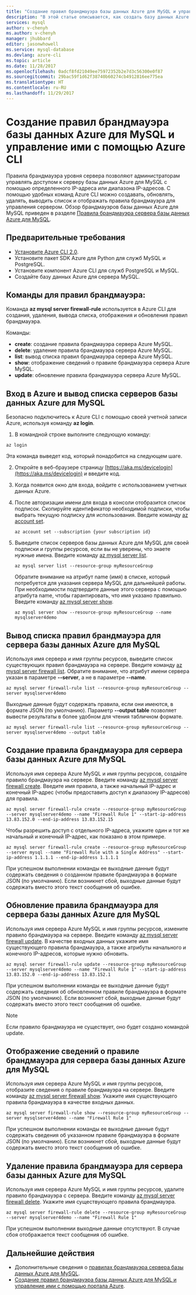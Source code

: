 ```yaml
---
title: "Создание правил брандмауэра базы данных Azure для MySQL и управление ими с помощью Azure CLI | Документация Майкрософт"
description: "В этой статье описывается, как создать базу данных Azure для правил брандмауэра MySQL и управлять ею с помощью интерфейса командной строки Azure."
services: mysql
author: v-chenyh
ms.author: v-chenyh
manager: jhubbard
editor: jasonwhowell
ms.service: mysql-database
ms.devlang: azure-cli
ms.topic: article
ms.date: 11/28/2017
ms.openlocfilehash: 0adcf8fd21049ee75972352b2e7d3c56300e0f87
ms.sourcegitcommit: 29bac59f1d62f38740b60274cb4912816ee775ea
ms.translationtype: HT
ms.contentlocale: ru-RU
ms.lasthandoff: 11/29/2017
---
```

# <a name="create-and-manage-azure-database-for-mysql-firewall-rules-by-using-the-azure-cli"></a>Создание правил брандмауэра базы данных Azure для MySQL и управление ими с помощью Azure CLI
Правила брандмауэра уровня сервера позволяют администраторам управлять доступом к серверу базы данных Azure для MySQL с помощью определенного IP-адреса или диапазона IP-адресов. С помощью удобных команд Azure CLI можно создавать, обновлять, удалять, выводить список и отображать правила брандмауэра для управления сервером. Обзор брандмауэров базы данных Azure для MySQL приведен в разделе [Правила брандмауэра сервера базы данных Azure для MySQL](./concepts-firewall-rules.md).

## <a name="prerequisites"></a>Предварительные требования
* [Установите Azure CLI 2.0](https://docs.microsoft.com/cli/azure/install-azure-cli).
* Установите пакет SDK Azure для Python для служб MySQL и PostgreSQL.
* Установите компонент Azure CLI для служб PostgreSQL и MySQL.
* Создайте базу данных Azure для сервера MySQL.

## <a name="firewall-rule-commands"></a>Команды для правил брандмауэра:
Команда **az mysql server firewall-rule** используется в Azure CLI для создания, удаления, вывода списка, отображения и обновления правил брандмауэра.

Команды:
- **create**: создание правила брандмауэра сервера Azure MySQL.
- **delete**: удаление правила брандмауэра сервера Azure MySQL.
- **list**: вывод списка правил брандмауэра сервера Azure MySQL.
- **show**: отображение сведений о правиле брандмауэра сервера Azure MySQL.
- **update**: обновление правила брандмауэра сервера Azure MySQL.

## <a name="log-in-to-azure-and-list-your-azure-database-for-mysql-servers"></a>Вход в Azure и вывод списка серверов базы данных Azure для MySQL
Безопасно подключитесь к Azure CLI с помощью своей учетной записи Azure, используя команду **az login**.

1. В командной строке выполните следующую команду:
```azurecli
az login
```
Эта команда выведет код, который понадобится на следующем шаге.

2. Откройте в веб-браузере страницу [https://aka.ms/devicelogin](https://aka.ms/devicelogin) и введите код.

3. Когда появится окно для входа, войдите с использованием учетных данных Azure.

4. После авторизации имени для входа в консоли отобразится список подписок. Скопируйте идентификатор необходимой подписки, чтобы выбрать текущую подписку для использования. Введите команду [az account set](/cli/azure/account#az_account_set).
   ```azurecli-interactive
   az account set --subscription {your subscription id}
   ```

5. Выведите список серверов базы данных Azure для MySQL для своей подписки и группы ресурсов, если вы не уверены, что знаете нужные имена. Введите команду [az mysql server list](/cli/azure/mysql/server#az_mysql_server_list).

   ```azurecli-interactive
   az mysql server list --resource-group myResourceGroup
   ```

   Обратите внимание на атрибут name (имя) в списке, который потребуется для указания сервера MySQL для дальнейшей работы. При необходимости подтвердите данные этого сервера с помощью атрибута name, чтобы гарантировать, что имя указано правильно. Введите команду [az mysql server show](/cli/azure/mysql/server#az_mysql_server_show).

   ```azurecli-interactive
   az mysql server show --resource-group myResourceGroup --name mysqlserver4demo
   ```

## <a name="list-firewall-rules-on-azure-database-for-mysql-server"></a>Вывод списка правил брандмауэра для сервера базы данных Azure для MySQL 
Используя имя сервера и имя группы ресурсов, выведите список существующих правил брандмауэра на сервере. Введите команду [az mysql server firewall list](/cli/azure/mysql/server/firewall-rule#az_mysql_server_firewall_rule_list).  Обратите внимание, что атрибут имени сервера указан в параметре **--server**, а не в параметре **--name**. 
```azurecli-interactive
az mysql server firewall-rule list --resource-group myResourceGroup --server mysqlserver4demo
```
Выходные данные будут содержать правила, если они имеются, в формате JSON (по умолчанию). Параметр **--output table** позволяет вывести результаты в более удобном для чтения табличном формате.
```azurecli-interactive
az mysql server firewall-rule list --resource-group myResourceGroup --server mysqlserver4demo --output table
```
## <a name="create-a-firewall-rule-on-azure-database-for-mysql-server"></a>Создание правила брандмауэра для сервера базы данных Azure для MySQL
Используя имя сервера Azure MySQL и имя группы ресурсов, создайте правило брандмауэра на сервере. Введите команду [az mysql server firewall create](/cli/azure/mysql/server/firewall-rule#az_mysql_server_firewall_rule_create). Введите имя правила, а также начальный IP-адрес и конечный IP-адрес (чтобы предоставить доступ к диапазону IP-адресов) для правила.
```azurecli-interactive
az mysql server firewall-rule create --resource-group myResourceGroup  --server mysqlserver4demo --name "Firewall Rule 1" --start-ip-address 13.83.152.0 --end-ip-address 13.83.152.15
```
Чтобы разрешить доступ с отдельного IP-адреса, укажите один и тот же начальный и конечный IP-адрес, как показано в этом примере.
```azurecli-interactive
az mysql server firewall-rule create --resource-group myResourceGroup  
--server mysql --name "Firewall Rule with a Single Address" --start-ip-address 1.1.1.1 --end-ip-address 1.1.1.1
```
При успешном выполнении команды ее выходные данные будут содержать сведения о созданном правиле брандмауэра в формате JSON (по умолчанию). Если возникнет сбой, выходные данные будут содержать вместо этого текст сообщения об ошибке.

## <a name="update-a-firewall-rule-on-azure-database-for-mysql-server"></a>Обновление правила брандмауэра для сервера базы данных Azure для MySQL 
Используя имя сервера Azure MySQL и имя группы ресурсов, измените правило брандмауэра на сервере. Введите команду [az mysql server firewall update](/cli/azure/mysql/server/firewall-rule#az_mysql_server_firewall_rule_update). В качестве входных данных укажите имя существующего правила брандмауэра, а также атрибуты начального и конечного IP-адресов, которые нужно обновить.
```azurecli-interactive
az mysql server firewall-rule update --resource-group myResourceGroup --server mysqlserver4demo --name "Firewall Rule 1" --start-ip-address 13.83.152.0 --end-ip-address 13.83.152.1
```
При успешном выполнении команды ее выходные данные будут содержать сведения об обновленном правиле брандмауэра в формате JSON (по умолчанию). Если возникнет сбой, выходные данные будут содержать вместо этого текст сообщения об ошибке.

> [!NOTE]
> Если правило брандмауэра не существует, оно будет создано командой update.

## <a name="show-firewall-rule-details-on-azure-database-for-mysql-server"></a>Отображение сведений о правиле брандмауэра для сервера базы данных Azure для MySQL
Используя имя сервера Azure MySQL и имя группы ресурсов, отобразите сведения о правиле брандмауэра на сервере. Введите команду [az mysql server firewall show](/cli/azure/mysql/server/firewall-rule#az_mysql_server_firewall_rule_show). Укажите имя существующего правила брандмауэра в качестве входных данных.
```azurecli-interactive
az mysql server firewall-rule show --resource-group myResourceGroup --server mysqlserver4demo --name "Firewall Rule 1"
```
При успешном выполнении команды ее выходные данные будут содержать сведения об указанном правиле брандмауэра в формате JSON (по умолчанию). Если возникнет сбой, выходные данные будут содержать вместо этого текст сообщения об ошибке.

## <a name="delete-a-firewall-rule-on-azure-database-for-mysql-server"></a>Удаление правила брандмауэра для сервера базы данных Azure для MySQL
Используя имя сервера Azure MySQL и имя группы ресурсов, удалите правило брандмауэра с сервера. Введите команду [az mysql server firewall delete](/cli/azure/mysql/server/firewall-rule#az_mysql_server_firewall_rule_delete). Укажите имя существующего правила брандмауэра.
```azurecli-interactive
az mysql server firewall-rule delete --resource-group myResourceGroup --server mysqlserver4demo --name "Firewall Rule 1"
```
При успешном выполнении выходные данные отсутствуют. В случае сбоя отображается текст сообщения об ошибке.

## <a name="next-steps"></a>Дальнейшие действия
- Дополнительные сведения о [правилах брандмауэра сервера базы данных Azure для MySQL](./concepts-firewall-rules.md).
- [Создание правил брандмауэра базы данных Azure для MySQL и управление ими с помощью портала Azure](./howto-manage-firewall-using-portal.md).
